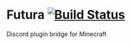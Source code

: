 # Futura [![Build Status](https://ci.plex.us.org/job/Futura/badge/icon)](https://ci.plex.us.org/job/Futura/)
Discord plugin bridge for Minecraft